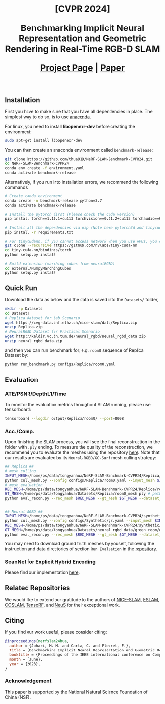 
<h1 align="center">
[CVPR 2024]

Benchmarking Implicit Neural Representation and Geometric Rendering in Real-Time RGB-D SLAM

[Project Page](https://vlis2022.github.io/nerf-slam-benchmark/) | [Paper](https://arxiv.org/abs/2403.19473)
</h1>

<br>

## Installation

First you have to make sure that you have all dependencies in place.
The simplest way to do so, is to use [anaconda](https://www.anaconda.com/). 

For linux, you need to install **libopenexr-dev** before creating the environment:
```bash
sudo apt-get install libopenexr-dev
```
You can then create an anaconda environment called `benchmark-release`:
```bash
git clone https://github.com/thua919/NeRF-SLAM-Benchmark-CVPR24.git
cd NeRF-SLAM-Benchmark-CVPR24
conda env create -f environment.yaml
conda activate benchmark-release
```

Alternatively, if you run into installation errors, we recommend the following commands:

```bash
# Create conda environment
conda create -n benchmark-release python=3.7
conda activate benchmark-release

# Install the pytorch first (Please check the cuda version)
pip install torch==1.10.1+cu113 torchvision==0.11.2+cu113 torchaudio==0.10.1 -f https://download.pytorch.org/whl/cu113/torch_stable.html

# Install all the dependencies via pip (Note here pytorch3d and tinycudann requires ~10min to build)
pip install -r requirements.txt

# For tinycudann, if you cannot access network when you use GPUs, you can also try build from source as below:
git clone --recursive https://github.com/nvlabs/tiny-cuda-nn
cd tiny-cuda-nn/bindings/torch
python setup.py install

# Build extension (marching cubes from neuralRGBD)
cd external/NumpyMarchingCubes
python setup.py install
```


## Quick Run

Download the data as below and the data is saved into the `Datasets/` folder,
```bash
mkdir -p Datasets
cd Datasets
# Replica Dataset for Lab Scenario
wget https://cvg-data.inf.ethz.ch/nice-slam/data/Replica.zip
unzip Replica.zip
# NeuralRGBD Dataset for Practical Scenario
wget http://kaldir.vc.in.tum.de/neural_rgbd/neural_rgbd_data.zip
unzip neural_rgbd_data.zip
```
and then you can run benchmark for, e.g. `room0` sequence of Replica Dataset by:
```bash
python run_benchmark.py configs/Replica/room0.yaml
```

## Evaluation

### ATE/PSNR/DepthL1/Time
To monitor the evaluation metrics throughout SLAM running, please use tensorboard:
```bash
tensorboard --logdir output/Replica/room0/ --port=8008
```

### Acc./Comp.
Upon finishing the SLAM process, you will see the final reconstruction in the folder with `.ply` ending. To measure the quality of the reconstruction, we recommend you to evaluate the meshes using the repository [here](https://github.com/JingwenWang95/neural_slam_eval). Note that our results are evaluated by its `Neural-RGBD/GO-Surf` mesh culling strategy:

```bash
## Replica ##
# mesh culling
INPUT_MESH=/home/ps/data/tongyanhua/NeRF-SLAM-Benchmark-CVPR24/Replica/room0/mesh_track1999.ply # path_to_your_mesh
python cull_mesh.py --config configs/Replica/room0.yaml --input_mesh $INPUT_MESH --remove_occlusion --gt_pose
# mesh evaluation
REC_MESH=/home/ps/data/tongyanhua/NeRF-SLAM-Benchmark-CVPR24/Replica/room0/mesh_track1999_cull_occlusion.ply # path_to_your_culled_mesh
GT_MESH=/home/ps/data/tongyanhua/Datasets/Replica/room0_mesh.ply # path_to_gt_mesh: we use gt mesh without any culling for replica evaluation
python eval_recon.py --rec_mesh $REC_MESH --gt_mesh $GT_MESH --dataset_type Replica -3d


## Neural RGBD ##
INPUT_MESH=/home/ps/data/tongyanhua/NeRF-SLAM-Benchmark-CVPR24/synthetic/gr_mesh_track1441.ply
python cull_mesh.py --config configs/Synthetic/gr.yaml --input_mesh $INPUT_MESH --remove_occlusion --gt_pose
REC_MESH=/home/ps/data/tongyanhua/NeRF-SLAM-Benchmark-CVPR24/synthetic/gr_mesh_track1441_cull_occlusion.ply
GT_MESH=/home/ps/data/tongyanhua/Datasets/neural_rgbd_data/green_room/gt_mesh_cull_virt_cams.ply # path_to_gt_mesh: we use culled gt mesh for neuralrgbd evaluation
python eval_recon.py --rec_mesh $REC_MESH --gt_mesh $GT_MESH --dataset_type RGBD -3d

```
You may need to download ground truth meshes by youself, following the instruction and data directories of section `Run Evaluation` in the [repository](https://github.com/JingwenWang95/neural_slam_eval).


### ScanNet for Explicit Hybrid Encoding

Please find our implementation [here](https://github.com/thua919/explicit_hybrid_encoding).


## Related Repositories
We would like to extend our gratitude to the authors of 
[NICE-SLAM](https://github.com/cvg/nice-slam), 
[ESLAM](https://github.com/idiap/ESLAM), 
[COSLAM](https://github.com/HengyiWang/Co-SLAM), 
[TensoRF](https://github.com/apchenstu/TensoRF), and 
[NeuS](https://github.com/Totoro97/NeuS) 
for their exceptional work.


## Citing
If you find our work useful, please consider citing:
```BibTeX
@inproceedings{nerfslam24hua,
  author = {Johari, M. M. and Carta, C. and Fleuret, F.},
  title = {Benchmarking Implicit Neural Representation and Geometric Rendering in Real-Time RGB-D SLAM},
  booktitle = {Proceedings of the IEEE international conference on Computer Vision and Pattern Recognition (CVPR)},
  month = {June},
  year = {2023},
}
```

### Acknowledgement
This paper is supported by the National Natural Science Foundation of China (NSF).

